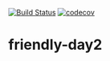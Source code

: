 [![Build Status](https://travis-ci.org/doaa-altarawy/friendly-day2.svg?branch=master)](https://travis-ci.org/doaa-altarawy/friendly-day2)
[![codecov](https://codecov.io/gh/doaa-altatawy/friendly-day2/branch/master/graph/badge.svg)](https://codecov.io/gh/doaa-altarawy/friendly-day2)

# friendly-day2

